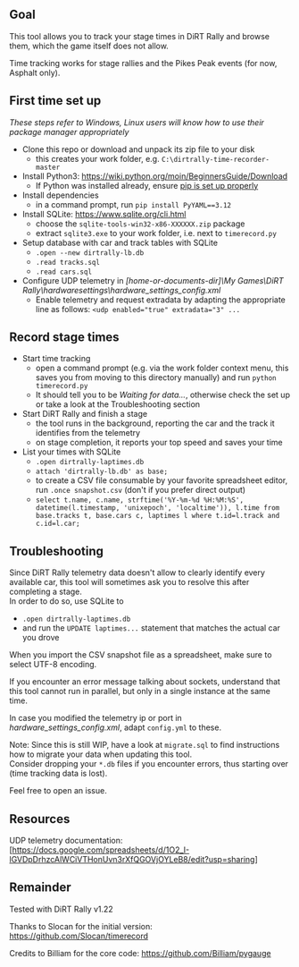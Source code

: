 ## Goal
This tool allows you to track your stage times in DiRT Rally and browse them, which the game itself does not allow.  

Time tracking works for stage rallies and the Pikes Peak events (for now, Asphalt only).   

## First time set up
*These steps refer to Windows, Linux users will know how to use their package manager appropriately*

- Clone this repo or download and unpack its zip file to your disk
  - this creates your work folder, e.g. ``C:\dirtrally-time-recorder-master``
- Install Python3: https://wiki.python.org/moin/BeginnersGuide/Download
  - If Python was installed already, ensure [pip is set up properly](https://packaging.python.org/tutorials/installing-packages/#ensure-you-can-run-pip-from-the-command-line) 
- Install dependencies
  - in a command prompt, run ``pip install PyYAML==3.12``
- Install SQLite: https://www.sqlite.org/cli.html  
  - choose the ``sqlite-tools-win32-x86-XXXXXX.zip`` package
  - extract ``sqlite3.exe`` to your work folder, i.e. next to ``timerecord.py``    
- Setup database with car and track tables with SQLite  
  - ``.open --new dirtrally-lb.db`` 
  - ``.read tracks.sql`` 
  - ``.read cars.sql``
- Configure UDP telemetry in *[home-or-documents-dir]\My Games\DiRT Rally\hardwaresettings\hardware_settings_config.xml*
  - Enable telemetry and request extradata by adapting the appropriate line as follows: ``<udp enabled="true" extradata="3" ...``
  
## Record stage times
- Start time tracking  
  - open a command prompt (e.g. via the work folder context menu, this saves you from moving to this directory manually) and run ``python timerecord.py``
  - It should tell you to be *Waiting for data...*, otherwise check the set up or take a look at the Troubleshooting section   
- Start DiRT Rally and finish a stage  
  - the tool runs in the background, reporting the car and the track it identifies from the telemetry
  - on stage completion, it reports your top speed and saves your time 
- List your times with SQLite  
  - ``.open dirtrally-laptimes.db``
  - ``attach 'dirtrally-lb.db' as base;``
  - to create a CSV file consumable by your favorite spreadsheet editor, run ``.once snapshot.csv`` (don't if you prefer direct output)
  - ``select t.name, c.name, strftime('%Y-%m-%d %H:%M:%S', datetime(l.timestamp, 'unixepoch', 'localtime')), l.time from base.tracks t, base.cars c, laptimes l where t.id=l.track and c.id=l.car;``

## Troubleshooting
Since DiRT Rally telemetry data doesn't allow to clearly identify every available car, this tool will sometimes ask you to resolve this after completing a stage.  
In order to do so, use SQLite to 
- ``.open dirtrally-laptimes.db``
- and run the ``UPDATE laptimes...`` statement that matches the actual car you drove

When you import the CSV snapshot file as a spreadsheet, make sure to select UTF-8 encoding.   

If you encounter an error message talking about sockets, understand that this tool cannot run in parallel, but only in a single instance at the same time.  

In case you modified the telemetry ip or port in *hardware_settings_config.xml*, adapt ``config.yml`` to these.

Note: Since this is still WIP, have a look at ``migrate.sql`` to find instructions how to migrate your data when updating this tool.    
Consider dropping your ``*.db`` files if you encounter errors, thus starting over (time tracking data is lost).  

Feel free to open an issue.  


## Resources
UDP telemetry documentation:  
[https://docs.google.com/spreadsheets/d/1O2_I-lGVDpDrhzcAlWCiVTHonUvn3rXfQGOVjOYLeB8/edit?usp=sharing]

## Remainder
Tested with DiRT Rally v1.22

Thanks to Slocan for the initial version: https://github.com/Slocan/timerecord

Credits to Billiam for the core code: https://github.com/Billiam/pygauge
